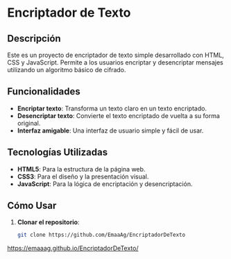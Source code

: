 # Encriptador de Texto

## Descripción

Este es un proyecto de encriptador de texto simple desarrollado con HTML, CSS y JavaScript. Permite a los usuarios encriptar y desencriptar mensajes utilizando un algoritmo básico de cifrado.

## Funcionalidades

- **Encriptar texto**: Transforma un texto claro en un texto encriptado.
- **Desencriptar texto**: Convierte el texto encriptado de vuelta a su forma original.
- **Interfaz amigable**: Una interfaz de usuario simple y fácil de usar.

## Tecnologías Utilizadas

- **HTML5**: Para la estructura de la página web.
- **CSS3**: Para el diseño y la presentación visual.
- **JavaScript**: Para la lógica de encriptación y desencriptación.


## Cómo Usar

1. **Clonar el repositorio**:
   ```sh
   git clone https://github.com/EmaaAg/EncriptadorDeTexto

https://emaaag.github.io/EncriptadorDeTexto/
